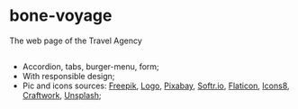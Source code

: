 # bone-voyage
The web page of the Travel Agency
##
- Accordion, tabs, burger-menu, form;
- With responsible design; 
- Pic and icons sources: [Freepik](https://www.freepik.com/), [Logo](https://logo.com/), [Pixabay](https://pixabay.com/), [Softr.io](https://www.softr.io/blog/free-svg-illustrations), [Flaticon](https://www.flaticon.com/), [Icons8](https://icons8.com/), [Craftwork](https://craftwork.design/), [Unsplash](https://unsplash.com/);
